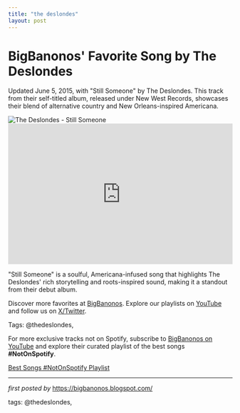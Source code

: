```yaml
---
title: "the deslondes"
layout: post
---
```

<!-- Post Title -->
<h1 >BigBanonos' Favorite Song by The Deslondes</h1> <!-- Introductory Text -->
<p >Updated June 5, 2015, with "Still Someone" by The Deslondes. This track from their self-titled album, released under New West Records, showcases their blend of alternative country and New Orleans-inspired Americana.</p> <!-- Featured Image -->
<div > <img src="https://i.scdn.co/image/ab67616d00001e02eeac039419b675be02377e70" alt="The Deslondes - Still Someone" />
</div> <!-- YouTube Video Embed -->
<div > <iframe width="100%" height="315" src="https://www.youtube.com/embed/hW7_pMmNNHE" title="Still Someone" frameborder="0" allow="accelerometer; autoplay; clipboard-write; encrypted-media; gyroscope; picture-in-picture; web-share" referrerpolicy="strict-origin-when-cross-origin" allowfullscreen></iframe>
</div> <!-- Song Information -->
<div > <p>"Still Someone" is a soulful, Americana-infused song that highlights The Deslondes' rich storytelling and roots-inspired sound, making it a standout from their debut album.</p>
</div> <!-- Footer Links -->
<div > <p>Discover more favorites at <a href="https://bigbanonos.blogspot.com/" target="_blank">BigBanonos</a>. Explore our playlists on <a href="https://www.youtube.com/@BigBanonos" target="_blank">YouTube</a> and follow us on <a href="https://x.com/bigbanonos" target="_blank">X/Twitter</a>.</p>
</div> <!-- Tags -->
<p >Tags: @thedeslondes,</p>


<!--Subscribe and Playlist Links-->
<div>
    <p>For more exclusive tracks not on Spotify, subscribe to <a href="https://www.youtube.com/@BigBanonos" target="_blank">BigBanonos on YouTube</a> and explore their curated playlist of the best songs <strong>#NotOnSpotify</strong>.</p>
    <p><a href="https://www.youtube.com/playlist?list=PLtuNtuTatqI0kFahUCbtbfenC_ET5O_tr" target="_blank">Best Songs #NotOnSpotify Playlist<br /></a></p></div>

<hr />

<p><em>first posted by</em> <a href="https://bigbanonos.blogspot.com/" rel="noopener" target="_new">https://bigbanonos.blogspot.com/</a></p>

<p>tags: @thedeslondes,</p>
